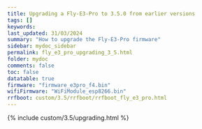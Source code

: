 ```yaml
---
title: Upgrading a Fly-E3-Pro to 3.5.0 from earlier versions
tags: []
keywords: 
last_updated: 31/03/2024
summary: "How to upgrade the Fly-E3-Pro firmware"
sidebar: mydoc_sidebar
permalink: fly_e3_pro_upgrading_3_5.html
folder: mydoc
comments: false
toc: false
datatable: true
firmware: "firmware_e3pro_f4.bin"
wifiFirmware: "WiFiModule_esp8266.bin"
rrfboot: custom/3.5/rrfboot/rrfboot_fly_e3_pro.html
---
```


{% include custom/3.5/upgrading.html %}
